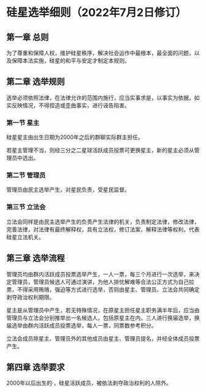 # 硅星选举细则（2022年7月2日修订）

## 第一章 总则

为了尊重和保障人权，维护硅星秩序，解决社会运作中最根本，最全面的问题，以及保障本法实施，硅星的和平与安定才制定本规则。

## 第二章 选举规则

选举必须依照法律，在法律允许的范围内施行，应当实事求是，以事实为依据，如实反映情况，不得捏造或歪曲事实，进行诬告陷害。

### 第一节 星主 

硅星星主由出生日期为2000年之后的群聊实际群主担任。

若星主管理不当，则经三分之二星球活跃成员投票可更换星主，新的星主必须从管理员中选出。

### 第二节 管理员

管理员由民主选举产生，对星民负责，受星民监督。

### 第三节 立法会

立法会同样是由民主选举产生的负责产生法律的机关，负责制定法律，修改法律，完善法律，对法律有最终解释权，具有立法权，修订法案，解释法律等权利，代表硅星立法机关。

## 第三章 选举流程

管理员均由群内活跃成员投票选举产生，一人一票，每三个月进行一次选举，来决定管理员，管理员候选人可通过演讲，为他人排忧解难等合法公正方式为自己拉票，不得采用贿赂，强迫等方式进行选举，否则由星主、管理员、立法会共同确定剥夺政治权利期限。

星主是从管理员中产生，若无特殊情况，在原星主担任星主职务满半年后，应当由管理员与立法会分别推举出一名候选人，包括原星主在内，三人进行换届选举，换届选举由群内活跃成员投票选举，每人一票，同票数参考积分。

立法会成员除星主、管理员外的其他成员由星主、管理员提名，并经全体成员投票产生。

## 第四章 选举要求

2000年以后出生的·，硅星活跃成员，被依法剥夺政治权利的人除外。
